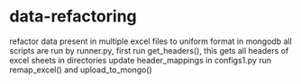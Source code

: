 # data-refactoring
refactor data present in multiple excel files to uniform format in mongodb
all scripts are run by runner.py,
first run get_headers(), this gets all headers of excel sheets in directories
update header_mappings in configs1.py
run remap_excel() and upload_to_mongo()
